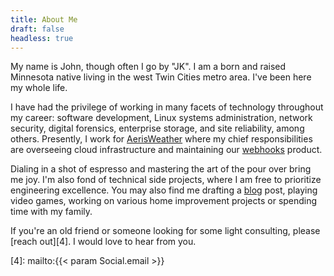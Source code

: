 ```yaml
---
title: About Me
draft: false
headless: true
---
```


My name is John, though often I go by "JK". I am a born and raised Minnesota native
living in the west Twin Cities metro area. I've been here my whole life.

I have had the privilege of working in many facets of technology throughout my
career: software development, Linux systems administration, network security,
digital forensics, enterprise storage, and site reliability, among others.
Presently, I work for [AerisWeather][1] where my chief responsibilities are
overseeing cloud infrastructure and maintaining our [webhooks][2] product.

Dialing in a shot of espresso and mastering the art of the pour over bring
me joy. I'm also fond of technical side projects, where I am free
to prioritize engineering excellence. You may also find me drafting a
[blog][3] post, playing video games, working on various home improvement
projects or spending time with my family.

If you're an old friend or someone looking for some light consulting,
please [reach out][4]. I would love to hear from you.

[1]: https://www.aerisweather.com
[2]: https://www.aerisweather.com/features/webhooks-and-pushed-data/
[3]: /blog.html
[4]: mailto:{{< param Social.email >}}
